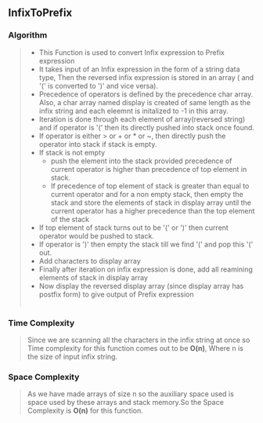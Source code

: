 ## InfixToPrefix

### Algorithm
>
> - This Function is used to convert Infix expression to Prefix expression
> - It takes input of an Infix expression in the form of a string data type, Then the reversed infix expression is stored in an array ( and '(' is converted to ')' and vice versa).
> -  Precedence of operators is defined by the precedence char array. Also, a char array named display is created of same length as the infix string and each eleemnt is initalized to -1 in this array.
> -  Iteration is done through each element of array(reversed string) and  if operator is '(' then its directly pushed into stack once found.
> - If operator is either > or + or * or ~, then directly push the operator into stack if stack is empty. 
> - If stack is not empty
>     - push the element into the stack provided precedence of current operator is higher than precedence of top element in stack.
>     -  If precedence of top element of stack is greater than equal to current operator and for a non empty  stack, then empty the stack and store the elements of stack in display array until the current operator has a higher precedence than the top element of the stack
> -  If top element of stack turns out to be '(' or ')' then current operator would be pushed to stack.
> - If operator is ')' then empty the stack till we find '(' and pop this '(' out.
> -  Add characters to display array
> -  Finally after iteration on infix expression is done, add all reamining elements of stack in display array
> -  Now display the reversed display array (since display array has postfix form) to give output of Prefix expression <br><br>

### Time Complexity
> Since we are scanning all the characters in the infix string at once so Time complexity for this function comes out to be <b>O(n)</b>, Where n is the size of input infix string.

### Space Complexity
> As we have made arrays of size n so the auxiliary space used is space used by these arrays and stack memory.So the Space Complexity is <b>O(n)</b> for this function.